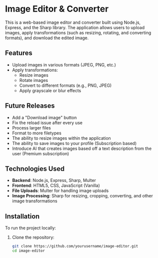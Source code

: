 # Image Editor & Converter

This is a web-based image editor and converter built using Node.js, Express, and the Sharp library. The application allows users to upload images, apply transformations (such as resizing, rotating, and converting formats), and download the edited image.

## Features

- Upload images in various formats (JPEG, PNG, etc.)
- Apply transformations:
  - Resize images
  - Rotate images
  - Convert to different formats (e.g., PNG, JPEG)
  - Apply grayscale or blur effects

## Future Releases

- Add a "Download image" button
- Fix the reload issue after every use
- Process larger files
- Format to more filetypes
- The ability to resize images within the application
- The ability to save images to your profile (Subscription based)
- Introduce AI that creates images based off a text description from the user (Premium subscription)


## Technologies Used

- **Backend**: Node.js, Express, Sharp, Multer
- **Frontend**: HTML5, CSS, JavaScript (Vanilla)
- **File Uploads**: Multer for handling image uploads
- **Image Processing**: Sharp for resizing, cropping, converting, and other image transformations

## Installation

To run the project locally:

1. Clone the repository:

   ```bash
   git clone https://github.com/yourusername/image-editor.git
   cd image-editor
